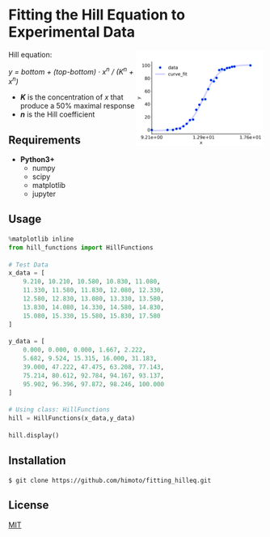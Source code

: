 # Fitting the Hill Equation to Experimental Data
<img align="right" src=hill_fitting.png width=50%>

Hill equation:<br>

*y = bottom + (top-bottom) · x<sup>n</sup> / (K</sub><sup>n</sup> + x<sup>n</sup>)*

- ***K*** is the concentration of *x* that produce a 50% maximal response
- ***n*** is the Hill coefficient

## Requirements
- **Python3+**
    - numpy
    - scipy
    - matplotlib
    - jupyter

## Usage


```python
%matplotlib inline
from hill_functions import HillFunctions

# Test Data
x_data = [
    9.210, 10.210, 10.580, 10.830, 11.080,
    11.330, 11.580, 11.830, 12.080, 12.330,
    12.580, 12.830, 13.080, 13.330, 13.580,
    13.830, 14.080, 14.330, 14.580, 14.830,
    15.080, 15.330, 15.580, 15.830, 17.580
]

y_data = [
    0.000, 0.000, 0.000, 1.667, 2.222,
    5.682, 9.524, 15.315, 16.000, 31.183,
    39.000, 47.222, 47.475, 63.208, 77.143,
    75.214, 80.612, 92.784, 94.167, 93.137,
    95.902, 96.396, 97.872, 98.246, 100.000
]

# Using class: HillFunctions
hill = HillFunctions(x_data,y_data)

hill.display()
```

## Installation
    $ git clone https://github.com/himoto/fitting_hilleq.git


## License
[MIT](/LICENSE)

